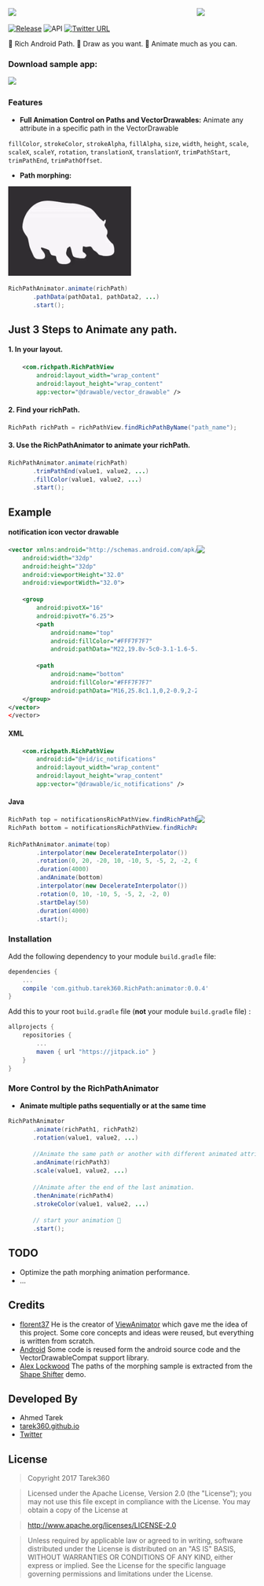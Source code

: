 <img src="/screenshots/header.gif" width="400">
<img src="/screenshots/samples.gif" align="right" width="120">

[![Release](https://jitpack.io/v/tarek360/RichPath.svg)](https://jitpack.io/#tarek360/RichPath) ![API](https://img.shields.io/badge/API-11%2B-brightgreen.svg?style=flat) [![Twitter URL](https://img.shields.io/twitter/url/http/shields.io.svg?style=social)](https://twitter.com/intent/tweet?text=https://github.com/tarek360/RichPath)

💪 Rich Android Path.     🤡 Draw as you want.    🎉 Animate much as you can.

### Download sample app:
[![](http://s25.postimg.org/l7tmfhxy7/get_it_on_google_play.jpg)](https://play.google.com/store/apps/details?id=com.pathanimator.sample)

### Features

- **Full Animation Control on Paths and VectorDrawables:**
Animate any attribute in a specific path in the VectorDrawable

`fillColor`, `strokeColor`, `strokeAlpha`, `fillAlpha`, `size`, `width`, `height`, `scale`, `scaleX`, `scaleY`, `rotation`, `translationX`, `translationY`, `trimPathStart`, `trimPathEnd`, `trimPathOffset`.

- **Path morphing:**

<img src="/screenshots/animal_path_morphing.gif" width="250">

```Java
RichPathAnimator.animate(richPath)
       .pathData(pathData1, pathData2, ...)
       .start();
```

## Just 3 Steps to Animate any path.

#### 1. In your layout.
```xml
    <com.richpath.RichPathView
        android:layout_width="wrap_content"
        android:layout_height="wrap_content"
        app:vector="@drawable/vector_drawable" />
```

#### 2. Find your richPath.
 ```java
RichPath richPath = richPathView.findRichPathByName("path_name");

```

#### 3. Use the RichPathAnimator to animate your richPath.
 ```java
RichPathAnimator.animate(richPath)
        .trimPathEnd(value1, value2, ...)
        .fillColor(value1, value2, ...)
        .start();
```

## Example

#### notification icon vector drawable
<img src="/screenshots/ic_notifications.png" align="right" width="120">

```xml
<vector xmlns:android="http://schemas.android.com/apk/res/android"
    android:width="32dp"
    android:height="32dp"
    android:viewportHeight="32.0"
    android:viewportWidth="32.0">

    <group
        android:pivotX="16"
        android:pivotY="6.25">
        <path
            android:name="top"
            android:fillColor="#FFF7F7F7"
            android:pathData="M22,19.8v-5c0-3.1-1.6-5.6-4.5-6.3V7.8c0-0.8-0.7-1.5-1.5-1.5s-1.5,0.7-1.5,1.5v0.7c-2.9,0.7-4.5,3.2-4.5,6.3v5l-2,2v1h16v-1L22,19.8z" />

        <path
            android:name="bottom"
            android:fillColor="#FFF7F7F7"
            android:pathData="M16,25.8c1.1,0,2-0.9,2-2h-4C14,24.9,14.9,25.8,16,25.8z" />
    </group>
</vector>
</vector>
```

#### XML
```xml
    <com.richpath.RichPathView
        android:id="@+id/ic_notifications"
        android:layout_width="wrap_content"
        android:layout_height="wrap_content"
        app:vector="@drawable/ic_notifications" />
```

#### Java
<img src="/screenshots/ic_notifications.gif" align="right" width="120">

```java
RichPath top = notificationsRichPathView.findRichPathByName("top");
RichPath bottom = notificationsRichPathView.findRichPathByName("bottom");

RichPathAnimator.animate(top)
        .interpolator(new DecelerateInterpolator())
        .rotation(0, 20, -20, 10, -10, 5, -5, 2, -2, 0)
        .duration(4000)
        .andAnimate(bottom)
        .interpolator(new DecelerateInterpolator())
        .rotation(0, 10, -10, 5, -5, 2, -2, 0)
        .startDelay(50)
        .duration(4000)
        .start();
```


### Installation

Add the following dependency to your module `build.gradle` file:
```gradle
dependencies {
	...
	compile 'com.github.tarek360.RichPath:animator:0.0.4'
}
```

Add this to your root `build.gradle` file (**not** your module `build.gradle` file) :
```gradle
allprojects {
	repositories {
		...
		maven { url "https://jitpack.io" }
	}
}
```

### More Control by the RichPathAnimator

 - **Animate multiple paths sequentially or at the same time**
 ```java
RichPathAnimator
        .animate(richPath1, richPath2)
        .rotation(value1, value2, ...)

        //Animate the same path or another with different animated attributes.
        .andAnimate(richPath3)
        .scale(value1, value2, ...)

        //Animate after the end of the last animation.
        .thenAnimate(richPath4)
        .strokeColor(value1, value2, ...)

        // start your animation 🎉
        .start();
```

## TODO
- Optimize the path morphing animation performance.
- ...


## Credits

- [florent37](https://github.com/florent37) He is the creator of [ViewAnimator](https://github.com/florent37/ViewAnimator) which gave me the idea of this project. Some core concepts and ideas were reused, but everything is written from scratch.
- [Android](https://android.com/) Some code is reused form the android source code and the VectorDrawableCompat support library.
- [Alex Lockwood](https://github.com/alexjlockwood) The paths of the morphing sample is extracted from the [Shape Shifter](https://github.com/alexjlockwood/ShapeShifter) demo.

## Developed By

* Ahmed Tarek
 * [tarek360.github.io](http://tarek360.github.io/)
 * [Twitter](https://twitter.com/a_tarek360)


## License

>Copyright 2017 Tarek360

>Licensed under the Apache License, Version 2.0 (the "License");
you may not use this file except in compliance with the License.
You may obtain a copy of the License at

>   http://www.apache.org/licenses/LICENSE-2.0

>Unless required by applicable law or agreed to in writing, software
distributed under the License is distributed on an "AS IS" BASIS,
WITHOUT WARRANTIES OR CONDITIONS OF ANY KIND, either express or implied.
See the License for the specific language governing permissions and
limitations under the License.
